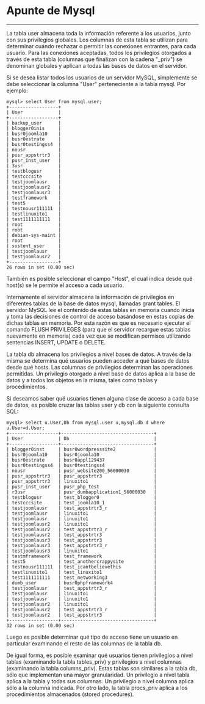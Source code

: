 # Apunte de Mysql #
---

La tabla user almacena toda la información referente a los usuarios, junto con sus privilegios globales. Los columnas de esta tabla se utilizan para determinar cuándo rechazar o permitir las conexiones entrantes, para cada usuario. Para las conexiones aceptadas, todos los privilegios otorgados a través de esta tabla (columnas que finalizan con la cadena "_priv") se denominan globales y aplican a todas las bases de datos en el servidor.

Si se desea listar todos los usuarios de un servidor MySQL, simplemente se debe seleccionar la columna "User" perteneciente a la tabla mysql. Por ejemplo:
```
mysql> select User from mysql.user;
+------------------+
| User             |
+------------------+
| backup_user      |
| blogger0inis     |
| busr0joomla10    |
| busr0estrate     |
| busr0testingss4  |
| nousr            |
| pusr_appstrtr3   |
| pusr_inst_user   |
| 3usr             |
| testblogusr      |
| testcccsite      |
| testjoomlausr    |
| testjoomlausr2   |
| testjoomlausr3   |
| testframework    |
| test5            |
| testnousr111111  |
| testlinuxito1    |
| test1111111111   |
| root             |
| root             |
| debian-sys-maint |
| root             |
| sustent_user     |
| testjoomlausr    |
| testjoomlausr2   |
+------------------+
26 rows in set (0.00 sec)
```

También es posible seleccionar el campo "Host", el cual indica desde qué host(s) se le permite el acceso a cada usuario.

Internamente el servidor almacena la información de privilegios en diferentes tablas de la base de datos mysql, llamadas grant tables. El servidor MySQL lee el contenido de estas tablas en memoria cuando inicia y toma las decisiones de control de acceso basándose en estas copias de dichas tablas en memoria. Por esta razón es que es necesario ejecutar el comando FLUSH PRIVILEGES (para que el servidor recargue estas tablas nuevamente en memoria) cada vez que se modifican permisos utilizando sentencias INSERT, UPDATE o DELETE.

La tabla db almacena los privilegios a nivel bases de datos. A través de la misma se determina qué usuarios pueden acceder a qué bases de datos desde qué hosts. Las columnas de privilegios determinan las operaciones permitidas. Un privilegio otorgado a nivel base de datos aplica a la base de datos y a todos los objetos en la misma, tales como tablas y procedimientos.

Si deseamos saber qué usuarios tienen alguna clase de acceso a cada base de datos, es posible cruzar las tablas user y db con la siguiente consulta SQL:

```
mysql> select u.User,Db from mysql.user u,mysql.db d where u.User=d.User;
+------------------+----------------------------------+
| User             | Db                               |
+------------------+----------------------------------+
| blogger0inst     | busr0wordpresssite2              |
| busr0joomla10    | busr0joomla10                    |
| busr0estrate     | busr0appl129437                  |
| busr0testingss4  | busr0testingss4                  |
| nousr            | pusr_website200_56000030         |
| pusr_appstrtr3   | pusr_appstrtr3                   |
| pusr_appstrtr3   | linuxito1                        |
| pusr_inst_user   | pusr_php_test                    |
| r3usr            | pusr_dumbapplication1_56000030   |
| testblogusr      | test_blogger0                    |
| testcccsite      | test_joomla10_1                  |
| testjoomlausr    | test_appstrtr3_r                 |
| testjoomlausr    | linuxito1                        |
| testjoomlausr    | linuxito1                        |
| testjoomlausr2   | linuxito1                        |
| testjoomlausr2   | test_appstrtr3_r                 |
| testjoomlausr2   | test_appstrtr3                   |
| testjoomlausr3   | test_appstrtr3                   |
| testjoomlausr3   | test_appstrtr3_r                 |
| testjoomlausr3   | linuxito1                        |
| testmframework   | test_framework                   |
| test5            | test_anothercrappysite           |
| testnousr111111  | test_icantbelievethis            |
| testlinuxito1    | test_linuxito1                   |
| test1111111111   | test_networking3                 |
| dumb_user        | busr0phpframework4               |
| testjoomlausr    | test_appstrtr3_r                 |
| testjoomlausr    | linuxito1                        |
| testjoomlausr    | linuxito1                        |
| testjoomlausr2   | linuxito1                        |
| testjoomlausr2   | test_appstrtr3_r                 |
| testjoomlausr2   | test_appstrtr3                   |
+------------------+----------------------------------+
32 rows in set (0.00 sec)
```
Luego es posible determinar qué tipo de acceso tiene un usuario en particular examinando el resto de las columnas de la tabla db.

De igual forma, es posible examinar qué usuarios tienen privilegios a nivel tablas (examinando la tabla tables_priv) y privilegios a nivel columnas (examinando la tabla columns_priv). Estas tablas son similares a la tabla db, sólo que implementan una mayor granularidad. Un privilegio a nivel tabla aplica a la tabla y todas sus columnas. Un privilegio a nivel columna aplica sólo a la columna indicada. Por otro lado, la tabla procs_priv aplica a los procedimientos almacenados (stored procedures).
